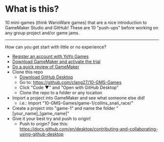 # What is this?

10 mini-games (think WarioWare games) that are a nice introduction to GameMaker Studio and GitHub! These are 10 "push-ups" before working on any group project and/or game jams.

***

How can you get start with little or no experience?

- [Register an account with YoYo Games](https://accounts.yoyogames.com/register)
- [Download GameMaker and activate the trial](https://accounts.yoyogames.com/downloads)
- [Do a quick review of GameMaker](https://www.youtube.com/watch?v=raGK_j1NVdE)
- Clone this repo
  - [Download GitHub Desktop](https://desktop.github.com/)
  - Go to: https://github.com/clang27/10-GMS-Games
  - Click "Code ▼" and "Open with GitHub Desktop"
  - Clone the repo to a folder or any location
- Import a project into GameMaker and see what someone else did!
  - i.e.: Import "10-GMS-Games/game-1/collins_snail_race/"
- Create a project into "game-1" and name the folder "[your_name]_[game_name]"
- Give it your best try and push to origin!
  - Push to origin? See this: https://docs.github.com/en/desktop/contributing-and-collaborating-using-github-desktop
